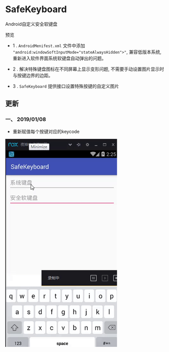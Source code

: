 # **SafeKeyboard**
Android自定义安全软键盘

预览<br>

* 1 . `AndroidMenifest.xml` 文件中添加 `"android:windowSoftInputMode="stateAlwaysHidden">"`, 兼容低版本系统, 重新进入软件界面系统软键盘自动弹出的问题。

* 2 . 解决特殊键盘图标在不同屏幕上显示变形问题, 不需要手动设置图片显示时与按键边界的边距。
* 3 . `SafeKeyboard` 提供接口设置特殊按键的自定义图片
## **更新**
### 一、 2019/01/08

*  重新赋值每个按键对应的keycode

![image](https://github.com/PDonkey/SafeKeyboard/blob/master/20190108.gif)
